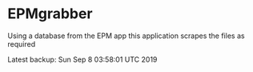 # EPMgrabber
Using a database from the EPM app this application scrapes the files as required


Latest backup: Sun Sep 8 03:58:01 UTC 2019

